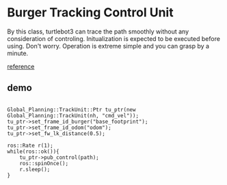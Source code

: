 # Burger Tracking Control Unit

By this class, turtlebot3 can trace the path smoothly without any consideration of controling. Initualization is expected to be executed before using. Don't worry. Operation is extreme simple and you can grasp by a minute.

[reference](https://raw.githack.com/Vinson-sheep/ros_package/master/tracking_burger/docs/html/index.html)

## demo

``````

Global_Planning::TrackUnit::Ptr tu_ptr(new Global_Planning::TrackUnit(nh, "cmd_vel"));
tu_ptr->set_frame_id_burger("base_footprint");
tu_ptr->set_frame_id_odom("odom");
tu_ptr->set_fw_lk_distance(0.5);

ros::Rate r(1);
while(ros::ok()){
    tu_ptr->pub_control(path);
    ros::spinOnce();
    r.sleep();
}
``````



